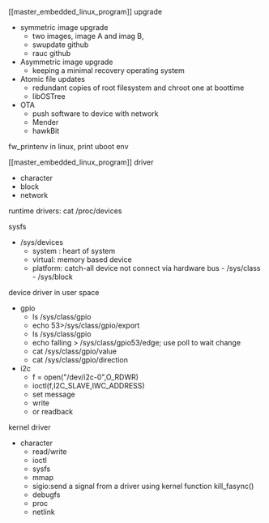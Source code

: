 [[master_embedded_linux_program]]  upgrade

- symmetric image upgrade
	- two images, image A and imag B, 
	- swupdate github
	- rauc github
- Asymmetric image upgrade
	- keeping a minimal recovery operating system
- Atomic file updates
	- redundant copies of root filesystem and chroot one at boottime
	- libOSTree
- OTA
	- push software to device with network
	- Mender
	- hawkBit


fw_printenv in linux, print uboot env

   [[master_embedded_linux_program]] driver
   
   - character
   - block
   - network
   
   runtime drivers: cat /proc/devices
   
   sysfs
   - /sys/devices
	   - system : heart of system
	   - virtual: memory based device
	   - platform: catch-all device not connect via hardware bus
	- /sys/class
	- /sys/block
	
device driver in user space
- gpio
	- ls /sys/class/gpio
	- echo 53>/sys/class/gpio/export
	- ls /sys/class/gpio
	- echo falling > /sys/class/gpio53/edge; use poll to wait change
	- cat /sys/class/gpio/value
	- cat /sys/class/gpio/direction
- i2c
	- f = open("/dev/i2c-0",O_RDWR)
	- ioctl(f,I2C_SLAVE,IWC_ADDRESS)
	- set message
	- write
	- or readback
	
kernel driver
- character 
	- read/write
	- ioctl 
	- sysfs
	- mmap
	- sigio:send a signal from a driver using kernel function kill_fasync()
	- debugfs 
	- proc
	- netlink
	
	